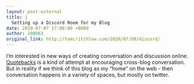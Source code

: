 ```yaml
---
layout: post-external
title: |
  Setting up a Discord Room for my Blog
date: 2020-07-07 17:00:00 +0000
author: 100063
original_link: http://tomcritchlow.com/2020/07/08/discord/
---
```


I’m interested in new ways of creating conversation and discussion online. [Quotebacks](https://quotebacks.net/) is a kind of attempt at encouraging cross-blog conversation. But in reality if we think of this blog as my “home” on the web - then conversation happens in a variety of spaces, but mostly on twitter.
